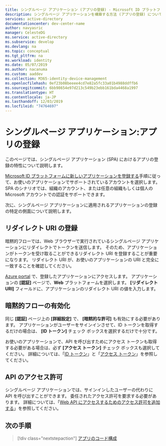 ```yaml
---
title: シングルページ アプリケーション (アプリの登録) - Microsoft ID プラットフォーム
description: シングルページ アプリケーションを構築する方法 (アプリの登録) について説明します
services: active-directory
documentationcenter: dev-center-name
author: navyasric
manager: CelesteDG
ms.service: active-directory
ms.subservice: develop
ms.devlang: na
ms.topic: conceptual
ms.tgt_pltfrm: na
ms.workload: identity
ms.date: 05/07/2019
ms.author: nacanuma
ms.custom: aaddev
ms.collection: M365-identity-device-management
ms.openlocfilehash: 0ef23b08beeee4cd7e82a5fc33a01b4988ddffb6
ms.sourcegitcommit: 6bb98654e97d213c549b23ebb161bda4468a1997
ms.translationtype: HT
ms.contentlocale: ja-JP
ms.lasthandoff: 12/03/2019
ms.locfileid: "74764697"
---
```

# <a name="single-page-application-app-registration"></a>シングルページ アプリケーション:アプリの登録

このページでは、シングルページ アプリケーション (SPA) におけるアプリの登録の特性について説明します。

[Microsoft ID プラットフォームに新しいアプリケーションを登録する](quickstart-register-app.md)手順に従って、お使いのアプリケーションでサポートされているアカウントを選択します。 SPA のシナリオでは、組織のアカウント、または任意の組織もしくは個人の Microsoft アカウントでの認証をサポートできます。

次に、シングルページ アプリケーションに適用されるアプリケーションの登録の特定の側面について説明します。

## <a name="register-a-redirect-uri"></a>リダイレクト URI の登録

暗黙的フローでは、Web ブラウザーで実行されているシングルページ アプリケーションにリダイレクトでトークンを送信します。 そのため、アプリケーションがトークンを受け取ることができるリダイレクト URI を登録することが重要になります。 リダイレクト URI が、お使いのアプリケーションの URI と完全に一致することを確認してください。

[Azure portal](https://go.microsoft.com/fwlink/?linkid=2083908) で、登録したアプリケーションにアクセスします。 アプリケーションの **[認証]** ページで、**Web** プラットフォームを選択します。 **[リダイレクト URI]** フィールドに、アプリケーションのリダイレクト URI の値を入力します。

## <a name="enable-the-implicit-flow"></a>暗黙的フローの有効化

同じ **[認証]** ページ上の **[詳細設定]** で、 **[暗黙的な許可]** も有効にする必要があります。 アプリケーションがユーザーをサインインさせて、ID トークンを取得するだけの場合は、 **[ID トークン]** チェック ボックスを選択するだけで十分です。

お使いのアプリケーションで、API を呼び出すためにアクセス トークンも取得する必要がある場合は、必ず **[アクセス トークン]** チェック ボックスも選択してください。 詳細については、「[ID トークン](./id-tokens.md)」と「[アクセス トークン](./access-tokens.md)」を参照してください。

## <a name="api-permissions"></a>API のアクセス許可

シングルページ アプリケーションでは、サインインしたユーザーの代わりに API を呼び出すことができます。 委任されたアクセス許可を要求する必要があります。 詳細については、「[Web API にアクセスするためのアクセス許可を追加する](quickstart-configure-app-access-web-apis.md#add-permissions-to-access-web-apis)」を参照してください。

## <a name="next-steps"></a>次の手順

> [!div class="nextstepaction"]
> [アプリのコード構成](scenario-spa-app-configuration.md)
